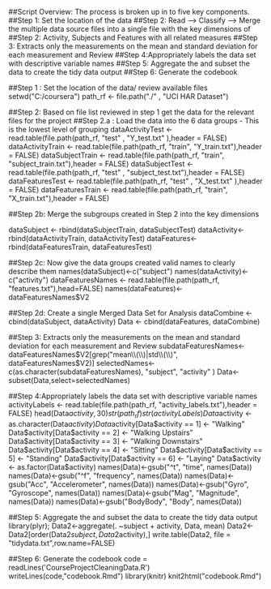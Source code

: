 ##Script Overview: The process is broken up in to five key components.
##Step 1: Set the location of the data
##Step 2: Read --> Classify --> Merge the multiple data source files into a single file with the key dimensions of 
##Step 2: Activity, Subjects and Features with all related measures
##Step 3: Extracts only the measurements on the mean and standard deviation for each measurement and Review
##Step 4:Appropriately labels the data set with descriptive variable names
##Step 5: Aggregate the and subset the data to create the tidy data output
##Step 6: Generate the codebook

##Step 1 : Set the location of the data/ review available files
setwd("C:/coursera")
path_rf <- file.path("./" , "UCI HAR Dataset")

##Step 2: Based on file list reviewed in step 1 get the data for the relevant files for the project
##Step 2.a : Load the data into the 6 data groups - This is the lowest level of grouping
dataActivityTest  <- read.table(file.path(path_rf, "test" , "Y_test.txt" ),header = FALSE)
dataActivityTrain <- read.table(file.path(path_rf, "train", "Y_train.txt"),header = FALSE)
dataSubjectTrain <- read.table(file.path(path_rf, "train", "subject_train.txt"),header = FALSE)
dataSubjectTest  <- read.table(file.path(path_rf, "test" , "subject_test.txt"),header = FALSE)
dataFeaturesTest  <- read.table(file.path(path_rf, "test" , "X_test.txt" ),header = FALSE)
dataFeaturesTrain <- read.table(file.path(path_rf, "train", "X_train.txt"),header = FALSE)

##Step 2b: Merge the subgroups created in Step 2 into the key dimensions

dataSubject <- rbind(dataSubjectTrain, dataSubjectTest)
dataActivity<- rbind(dataActivityTrain, dataActivityTest)
dataFeatures<- rbind(dataFeaturesTrain, dataFeaturesTest)

##Step 2c: Now give the data groups created valid names to clearly describe them
names(dataSubject)<-c("subject")
names(dataActivity)<- c("activity")
dataFeaturesNames <- read.table(file.path(path_rf, "features.txt"),head=FALSE)
names(dataFeatures)<- dataFeaturesNames$V2

##Step 2d: Create a single Merged Data Set for Analysis
dataCombine <- cbind(dataSubject, dataActivity)
Data <- cbind(dataFeatures, dataCombine)

##Step 3: Extracts only the measurements on the mean and standard deviation for each measurement and Review
subdataFeaturesNames<-dataFeaturesNames$V2[grep("mean\\(\\)|std\\(\\)", dataFeaturesNames$V2)]
selectedNames<-c(as.character(subdataFeaturesNames), "subject", "activity" )
Data<-subset(Data,select=selectedNames)

##Step 4:Appropriately labels the data set with descriptive variable names
activityLabels <- read.table(file.path(path_rf, "activity_labels.txt"),header = FALSE)
head(Data$activity,30)
str(path_rf)
str(activityLabels)
Data$activity <- as.character(Data$activity)
Data$activity[Data$activity == 1] <- "Walking"
Data$activity[Data$activity == 2] <- "Walking Upstairs"
Data$activity[Data$activity == 3] <- "Walking Downstairs"
Data$activity[Data$activity == 4] <- "Sitting"
Data$activity[Data$activity == 5] <- "Standing"
Data$activity[Data$activity == 6] <- "Laying"
Data$activity <- as.factor(Data$activity)
names(Data)<-gsub("^t", "time", names(Data))
names(Data)<-gsub("^f", "frequency", names(Data))
names(Data)<-gsub("Acc", "Accelerometer", names(Data))
names(Data)<-gsub("Gyro", "Gyroscope", names(Data))
names(Data)<-gsub("Mag", "Magnitude", names(Data))
names(Data)<-gsub("BodyBody", "Body", names(Data))

##Step 5: Aggregate the and subset the data to create the tidy data output
library(plyr);
Data2<-aggregate(. ~subject + activity, Data, mean)
Data2<-Data2[order(Data2$subject,Data2$activity),]
write.table(Data2, file = "tidydata.txt",row.name=FALSE)

##Step 6: Generate the codebook
code = readLines('CourseProjectCleaningData.R')
writeLines(code,"codebook.Rmd")
library(knitr)
knit2html("codebook.Rmd")

